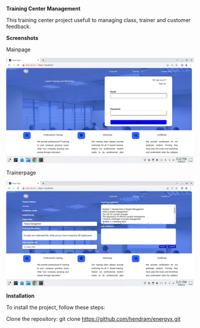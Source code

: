 **Training Center Management**

This training center project usefull to managing class, trainer and customer feedback.
 
**Screenshots**

Mainpage

![Main Page](mainpage.png)


Trainerpage

![Trainer input](trainerinput.png)


**Installation**

To install the project, follow these steps:

Clone the repository: git clone https://github.com/hendram/energyx.git

